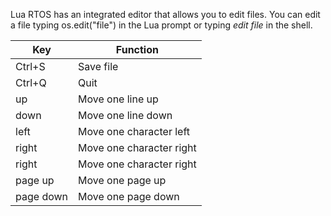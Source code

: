 Lua RTOS has an integrated editor that allows you to edit files. You can edit a file typing os.edit("file") in the Lua prompt or typing _edit file_ in the shell.

|Key| Function |
|---|----------|
| Ctrl+S | Save file |
| Ctrl+Q | Quit |
| up | Move one line up |
| down | Move one line down |
| left | Move one character left |
| right | Move one character right |
| right | Move one character right |
| page up | Move one page up |
| page down | Move one page down |